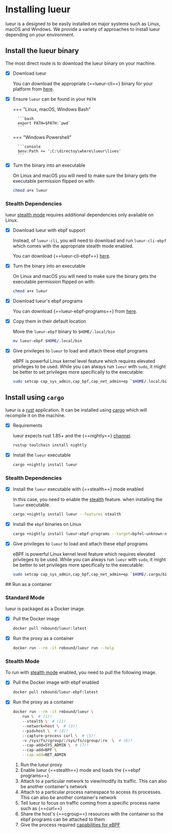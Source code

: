 # Installing lueur

lueur is a designed to be easily installed on major systems such as Linux,
macOS and Windows. We provide a variety of approaches to install lueur depending
on your environment.

## Install the lueur binary

The most direct route is to download the lueur binary on your machine.

-   [X] Download lueur

    You can download the appropriate {==lueur-cli==} binary for your platform
    from [here](https://github.com/rebound-how/rebound/releases).

-   [X] Ensure `lueur` can be found in your `PATH`

    === "Linux, macOS, Windows Bash"

        ```bash
        export PATH=$PATH:`pwd`
        ```

    === "Windows Powershell"

        ```console
        $env:Path += ';C:\directoy\where\lueur\lives' 
        ```


-   [X] Turn the binary into an executable

    On Linux and macOS you will need to make sure the binary gets the
    executable permission flipped on with:

    ```bash
    chmod a+x lueur
    ```

### Stealth Dependencies

lueur [stealth mode](../how-to/proxy/stealth/configure-stealth-mode.md)
requires additional dependencies only available on Linux.

-   [X] Download lueur with ebpf support

    Instead, of `lueur-cli`, you will need to download and run `lueur-cli-ebpf`
    which comes with the appropriate stealth mode enabled.

    You can download {==lueur-cli-ebpf==}
    [here](https://github.com/lueurdev/lueur/releases/latest).

-   [X] Turn the binary into an executable

    On Linux and macOS you will need to make sure the binary gets the
    executable permission flipped on with:

    ```bash
    chmod a+x lueur
    ```

-   [X] Download lueur's ebpf programs

    You can download {==lueur-ebpf-programs==} from
    [here](https://github.com/lueurdev/lueur/releases/latest).

-   [X] Copy them in their default location

    Move the `lueur-ebpf` binary to `$HOME/.local/bin`

    ```bash
    mv lueur-ebpf $HOME/.local/bin
    ```

-   [X] Give privileges to `lueur` to load and attach these ebpf programs

    eBPF is powerful Linux kernel level feature which requires elevated
    privileges to be used. While you can always run `lueur` with `sudo`, it
    might be better to set privileges more specifically to the executable:

    ```bash
    sudo setcap cap_sys_admin,cap_bpf,cap_net_admin+ep `$HOME/.local/bin/lueur`
    ```

## Install using `cargo`

lueur is a [rust](https://www.rust-lang.org/) application. It can be installed
using [cargo](https://github.com/rust-lang/cargo) which will recompile it on the
machine.

-   [X] Requirements

    lueur expects rust 1.85+ and the {==nightly==}
    [channel](https://rust-lang.github.io/rustup/concepts/channels.html).

    ```bash
    rustup toolchain install nightly
    ```

-   [X] Install the `lueur` executable

    ```bash
    cargo +nightly install lueur
    ```

### Stealth Dependencies

-   [X] Install the `lueur` executable with {==stealth==} mode enabled

    In this case, you need to enable the
    [stealth](./proxy/stealth/configure-stealth-mode.md) feature. when
    installing the `lueur` executable.

    ```bash
    cargo +nightly install lueur --features stealth
    ```

-   [X] Install the `ebpf` binaries on Linux

    ```bash
    cargo +nightly install lueur-ebpf-programs --target=bpfel-unknown-none -Z build-std=core
    ```

-   [X] Give privileges to `lueur` to load and attach these ebpf programs

    eBPF is powerful Linux kernel level feature which requires elevated
    privileges to be used. While you can always run `lueur` with `sudo`, it
    might be better to set privileges more specifically to the executable:

    ```bash
    sudo setcap cap_sys_admin,cap_bpf,cap_net_admin+ep `$HOME/.cargo/bin/lueur`
    ```

## Run as a container

### Standard Mode

lueur is packaged as a Docker image.

-   [X] Pull the Docker image 

    ```bash
    docker pull rebound/lueur:latest
    ```

-   [X] Run the proxy as a container

    ```bash
    docker run --rm -it rebound/lueur run --help
    ```

### Stealth Mode

To run with [stealth mode](./proxy/stealth/configure-stealth-mode.md)
enabled, you need to pull the following image.

-   [X] Pull the Docker image with ebpf enabled

    ```bash
    docker pull rebound/lueur-ebpf:latest
    ```

-   [X] Run the proxy as a container

    ```bash
    docker run --rm -it rebound/lueur \
        run \  # (1)!
        --stealth \  # (2)!
        --network=host \  # (3)!
        --pid=host \  # (4)!
        --capture-process curl \  # (5)!
        -v /sys/fs/cgroup/:/sys/fs/cgroup/:ro  \  # (6)!
        --cap-add=SYS_ADMIN \  # (7)!
        --cap-add=BPF \
        --cap-add=NET_ADMIN
    ```

    1. Run the lueur proxy
    2. Enable lueur {==stealth==} mode and loads the {==ebpf programs==}
    3. Attach to a particular network to view/modify its traffic. This can also be another container's network
    4. Attach to a particular process namespace to access its processes. This can also be another container's network
    5. Tell lueur to focus on traffic coming from a specific process name such as {==curl==}
    6. Share the host's {==cgroup==} resources with the container so the ebpf programs can be attached to them
    7. Give the process required [capabilities for eBPF](https://mdaverde.com/posts/cap-bpf/)

